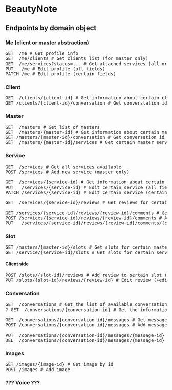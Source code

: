 # BeautyNote

## Endpoints by domain object

### Me (client or master abstraction)

<pre>
GET  /me # Get profile info
GET  /me/clients # Get clients list (for master only)
GET  /me/services?status=... # Get attached services (all or by status)
PUT   /me # Edit profile (all fields) 
PATCH /me # Edit profile (certain fields)
</pre>

### Client

<pre>
GET  /clients/{client-id} # Get information about certain client
GET /clients/{client-id}/conversation # Get converstation id for certain client / Start a conversation with certain client (master only)
</pre>

### Master

<pre>
GET  /masters # Get list of masters
GET  /masters/{master-id} # Get information about certain master
GET /masters/{master-id}/conversation # Get conversation id with certain master / Start a conversation with certain client (client only)
GET  /masters/{master-id}/services # Get certain master services
</pre>

### Service

<pre>
GET  /services # Get all services available
POST /services # Add new service (master only)

GET  /services/{service-id} # Get information about certain service
PUT   /services/{service-id} # Edit certain service (all fields)
PATCH /services/{service-id} # Edit certain service (certain fields)

GET  /services/{service-id}/reviews # Get reviews for certain service

GET /services/{service-id}/reviews/{review-id}/comments # Get comments for certain review
POST /services/{service-id}/reviews/{review-id}/comments # Add comment for certain review
PUT   /services/{service-id}/reviews/{review-id}/comments/{comment-id} # Edit comment for certain review
</pre>

### Slot

<pre>
GET /masters/{master-id}/slots # Get slots for certain master
GET /service/{service-id}/slots # Get slots for certain service
</pre>

#### Client side
<pre>
POST /slots/{slot-id}/reviews # Add review to sertain slot (service beneath it)
PUT /slots/{slot-id}/reviews/{review-id} # Edit review (+edit time politic)
</pre>

### Conversation

<pre>
GET  /conversations # Get the list of available conversations
? GET  /conversations/{conversation-id} # Get the information about certain conversation

GET  /conversations/{conversation-id}/messages # Get messages for certain conversation
POST /conversations/{conversation-id}/messages # Add message for certain conversation

PUT  /conversations/{conversation-id}/messages/{message-id} # Edit certain message
DEL  /conversations/{conversation-id}/messages/{message-id} # Delete certain message
</pre>

### Images
<pre>
GET /images/{image-id} # Get image by id
POST /images # Add image
</pre>

### ??? Voice ???
<pre>
</pre>
